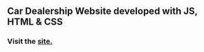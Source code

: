## Car Dealership Website developed with JS, HTML & CSS
### Visit the [site.](https://dealership-cars.netlify.app/)